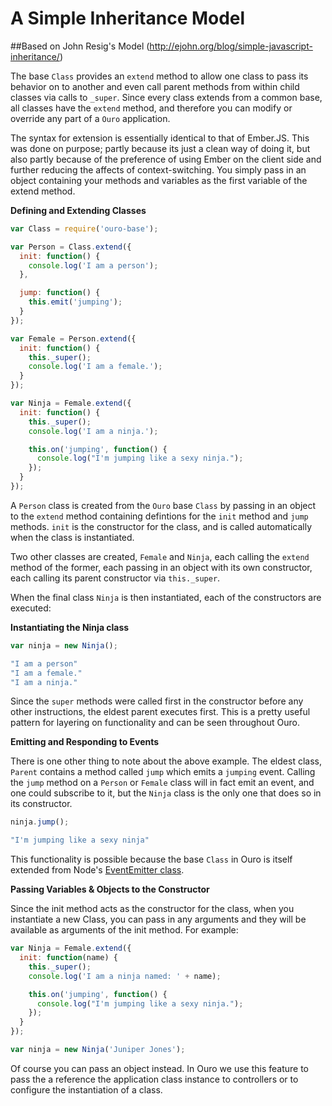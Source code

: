 # A Simple Inheritance Model
##Based on John Resig's Model (http://ejohn.org/blog/simple-javascript-inheritance/)

The base `Class` provides an `extend` method to allow one class to pass its behavior on to another and even call parent methods from within child classes via calls to `_super`. Since every class extends from a common base, all classes have the `extend` method, and therefore you can modify or override any part of a `Ouro` application.

The syntax for extension is essentially identical to that of Ember.JS. This was done on purpose; partly because its just a clean way of doing it, but also partly because of the preference of using Ember on the client side and further reducing the affects of context-switching. You simply pass in an object containing your methods and variables as the first variable of the extend method.

**Defining and Extending Classes**

```javascript
var Class = require('ouro-base');

var Person = Class.extend({
  init: function() {
	console.log('I am a person');
  },

  jump: function() {
	this.emit('jumping');
  }
});

var Female = Person.extend({
  init: function() {
	this._super();
	console.log('I am a female.');
  }
});

var Ninja = Female.extend({
  init: function() {
	this._super();
	console.log('I am a ninja.');

	this.on('jumping', function() {
	  console.log("I'm jumping like a sexy ninja.");
	});
  }
});

```

A `Person` class is created from the `Ouro` base `Class` by passing in an object to the `extend` method containing defintions for the `init` method and `jump` methods. `init` is the constructor for the class, and is called automatically when the class is instantiated.

Two other classes are created, `Female` and `Ninja`, each calling the `extend` method of the former, each passing in an object with its own constructor, each calling its parent constructor via `this._super`.

When the final class `Ninja` is then instantiated, each of the constructors are executed:

**Instantiating the Ninja class**
```javascript
var ninja = new Ninja();

"I am a person"
"I am a female."
"I am a ninja."
```

Since the `super` methods were called first in the constructor before any other instructions, the eldest parent executes first. This is a pretty useful pattern for layering on functionality and can be seen throughout Ouro.

**Emitting and Responding to Events**

There is one other thing to note about the above example. The eldest class, `Parent` contains a method called `jump` which emits a `jumping` event. Calling the `jump` method on a `Person` or `Female` class will in fact emit an event, and one could subscribe to it, but the `Ninja` class is the only one that does so in its constructor.

```javascript
ninja.jump();

"I'm jumping like a sexy ninja"
```

This functionality is possible because the base `Class` in Ouro is itself extended from Node's [EventEmitter class](http://nodejs.org/api/events.html).

**Passing Variables & Objects to the Constructor**

Since the init method acts as the constructor for the class, when you instantiate a new Class, you can pass in any arguments and they will be available as arguments of the init method. For example:

```js
var Ninja = Female.extend({
  init: function(name) {
	this._super();
	console.log('I am a ninja named: ' + name);

	this.on('jumping', function() {
	  console.log("I'm jumping like a sexy ninja.");
	});
  }
});

var ninja = new Ninja('Juniper Jones');
```

Of course you can pass an object instead. In Ouro we use this feature to pass the a reference the application class instance to controllers or to configure the instantiation of a class. 
